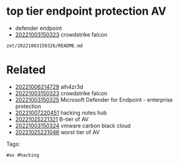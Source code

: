 # top tier endpoint protection AV

- defender endpoint
- [20221003150323](/zet/20221003150323/README.md) crowdstrike falcon

` zet/20221003150326/README.md `

# Related

- [20221006214729](/zet/20221006214729/README.md) alh4zr3d
- [20221003150323](/zet/20221003150323/README.md) crowdstrike falcon
- [20221003150325](/zet/20221003150325/README.md) Microsoft Defender for Endpoint - enterprise protection
- [20221007220451](/zet/20221007220451/README.md) hacking notes hub
- [20221025221321](/zet/20221025221321/README.md) B-tier of AV
- [20221003150324](/zet/20221003150324/README.md) vmware carbon black cloud
- [20221025221046](/zet/20221025221046/README.md) worst tier of AV

Tags:

    #av #hacking
